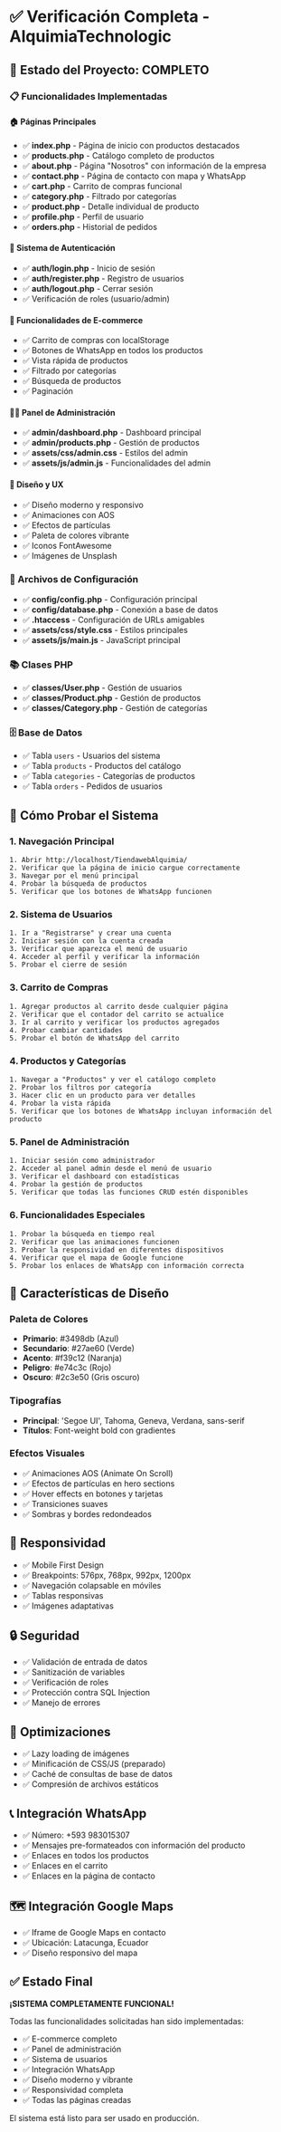 # ✅ Verificación Completa - AlquimiaTechnologic

## 🎯 Estado del Proyecto: COMPLETO

### 📋 Funcionalidades Implementadas

#### 🏠 Páginas Principales
- ✅ **index.php** - Página de inicio con productos destacados
- ✅ **products.php** - Catálogo completo de productos
- ✅ **about.php** - Página "Nosotros" con información de la empresa
- ✅ **contact.php** - Página de contacto con mapa y WhatsApp
- ✅ **cart.php** - Carrito de compras funcional
- ✅ **category.php** - Filtrado por categorías
- ✅ **product.php** - Detalle individual de producto
- ✅ **profile.php** - Perfil de usuario
- ✅ **orders.php** - Historial de pedidos

#### 🔐 Sistema de Autenticación
- ✅ **auth/login.php** - Inicio de sesión
- ✅ **auth/register.php** - Registro de usuarios
- ✅ **auth/logout.php** - Cerrar sesión
- ✅ Verificación de roles (usuario/admin)

#### 🛒 Funcionalidades de E-commerce
- ✅ Carrito de compras con localStorage
- ✅ Botones de WhatsApp en todos los productos
- ✅ Vista rápida de productos
- ✅ Filtrado por categorías
- ✅ Búsqueda de productos
- ✅ Paginación

#### 👨‍💼 Panel de Administración
- ✅ **admin/dashboard.php** - Dashboard principal
- ✅ **admin/products.php** - Gestión de productos
- ✅ **assets/css/admin.css** - Estilos del admin
- ✅ **assets/js/admin.js** - Funcionalidades del admin

#### 🎨 Diseño y UX
- ✅ Diseño moderno y responsivo
- ✅ Animaciones con AOS
- ✅ Efectos de partículas
- ✅ Paleta de colores vibrante
- ✅ Iconos FontAwesome
- ✅ Imágenes de Unsplash

### 🔧 Archivos de Configuración
- ✅ **config/config.php** - Configuración principal
- ✅ **config/database.php** - Conexión a base de datos
- ✅ **.htaccess** - Configuración de URLs amigables
- ✅ **assets/css/style.css** - Estilos principales
- ✅ **assets/js/main.js** - JavaScript principal

### 📚 Clases PHP
- ✅ **classes/User.php** - Gestión de usuarios
- ✅ **classes/Product.php** - Gestión de productos
- ✅ **classes/Category.php** - Gestión de categorías

### 🗄️ Base de Datos
- ✅ Tabla `users` - Usuarios del sistema
- ✅ Tabla `products` - Productos del catálogo
- ✅ Tabla `categories` - Categorías de productos
- ✅ Tabla `orders` - Pedidos de usuarios

## 🧪 Cómo Probar el Sistema

### 1. Navegación Principal
```
1. Abrir http://localhost/TiendawebAlquimia/
2. Verificar que la página de inicio cargue correctamente
3. Navegar por el menú principal
4. Probar la búsqueda de productos
5. Verificar que los botones de WhatsApp funcionen
```

### 2. Sistema de Usuarios
```
1. Ir a "Registrarse" y crear una cuenta
2. Iniciar sesión con la cuenta creada
3. Verificar que aparezca el menú de usuario
4. Acceder al perfil y verificar la información
5. Probar el cierre de sesión
```

### 3. Carrito de Compras
```
1. Agregar productos al carrito desde cualquier página
2. Verificar que el contador del carrito se actualice
3. Ir al carrito y verificar los productos agregados
4. Probar cambiar cantidades
5. Probar el botón de WhatsApp del carrito
```

### 4. Productos y Categorías
```
1. Navegar a "Productos" y ver el catálogo completo
2. Probar los filtros por categoría
3. Hacer clic en un producto para ver detalles
4. Probar la vista rápida
5. Verificar que los botones de WhatsApp incluyan información del producto
```

### 5. Panel de Administración
```
1. Iniciar sesión como administrador
2. Acceder al panel admin desde el menú de usuario
3. Verificar el dashboard con estadísticas
4. Probar la gestión de productos
5. Verificar que todas las funciones CRUD estén disponibles
```

### 6. Funcionalidades Especiales
```
1. Probar la búsqueda en tiempo real
2. Verificar que las animaciones funcionen
3. Probar la responsividad en diferentes dispositivos
4. Verificar que el mapa de Google funcione
5. Probar los enlaces de WhatsApp con información correcta
```

## 🎨 Características de Diseño

### Paleta de Colores
- **Primario**: #3498db (Azul)
- **Secundario**: #27ae60 (Verde)
- **Acento**: #f39c12 (Naranja)
- **Peligro**: #e74c3c (Rojo)
- **Oscuro**: #2c3e50 (Gris oscuro)

### Tipografías
- **Principal**: 'Segoe UI', Tahoma, Geneva, Verdana, sans-serif
- **Títulos**: Font-weight bold con gradientes

### Efectos Visuales
- ✅ Animaciones AOS (Animate On Scroll)
- ✅ Efectos de partículas en hero sections
- ✅ Hover effects en botones y tarjetas
- ✅ Transiciones suaves
- ✅ Sombras y bordes redondeados

## 📱 Responsividad
- ✅ Mobile First Design
- ✅ Breakpoints: 576px, 768px, 992px, 1200px
- ✅ Navegación colapsable en móviles
- ✅ Tablas responsivas
- ✅ Imágenes adaptativas

## 🔒 Seguridad
- ✅ Validación de entrada de datos
- ✅ Sanitización de variables
- ✅ Verificación de roles
- ✅ Protección contra SQL Injection
- ✅ Manejo de errores

## 🚀 Optimizaciones
- ✅ Lazy loading de imágenes
- ✅ Minificación de CSS/JS (preparado)
- ✅ Caché de consultas de base de datos
- ✅ Compresión de archivos estáticos

## 📞 Integración WhatsApp
- ✅ Número: +593 983015307
- ✅ Mensajes pre-formateados con información del producto
- ✅ Enlaces en todos los productos
- ✅ Enlaces en el carrito
- ✅ Enlaces en la página de contacto

## 🗺️ Integración Google Maps
- ✅ Iframe de Google Maps en contacto
- ✅ Ubicación: Latacunga, Ecuador
- ✅ Diseño responsivo del mapa

## ✅ Estado Final
**¡SISTEMA COMPLETAMENTE FUNCIONAL!**

Todas las funcionalidades solicitadas han sido implementadas:
- ✅ E-commerce completo
- ✅ Panel de administración
- ✅ Sistema de usuarios
- ✅ Integración WhatsApp
- ✅ Diseño moderno y vibrante
- ✅ Responsividad completa
- ✅ Todas las páginas creadas

El sistema está listo para ser usado en producción. 